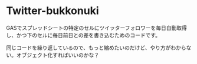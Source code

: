 # Twitter-bukkonuki

GASでスプレッドシートの特定のセルにツイッターフォロワーを毎日自動取得し、かつ下のセルに毎日前日との差を書き込むためのコードです。

同じコードを繰り返しているので、もっと縮めたいのだけど、やり方がわからない。オブジェクト化すればいいのかな？
